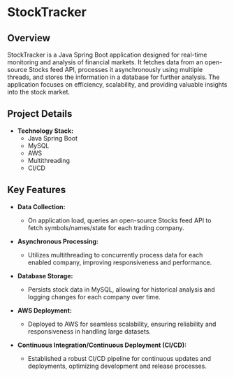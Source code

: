 # StockTracker

## Overview

StockTracker is a Java Spring Boot application designed for real-time monitoring and analysis of financial markets. It fetches data from an open-source Stocks feed API, processes it asynchronously using multiple threads, and stores the information in a database for further analysis. The application focuses on efficiency, scalability, and providing valuable insights into the stock market.

## Project Details

- **Technology Stack:**
  - Java Spring Boot
  - MySQL
  - AWS
  - Multithreading
  - CI/CD

## Key Features

- **Data Collection:**
  - On application load, queries an open-source Stocks feed API to fetch symbols/names/state for each trading company.

- **Asynchronous Processing:**
  - Utilizes multithreading to concurrently process data for each enabled company, improving responsiveness and performance.

- **Database Storage:**
  - Persists stock data in MySQL, allowing for historical analysis and logging changes for each company over time.

- **AWS Deployment:**
  - Deployed to AWS for seamless scalability, ensuring reliability and responsiveness in handling large datasets.

- **Continuous Integration/Continuous Deployment (CI/CD):**
  - Established a robust CI/CD pipeline for continuous updates and deployments, optimizing development and release processes.
